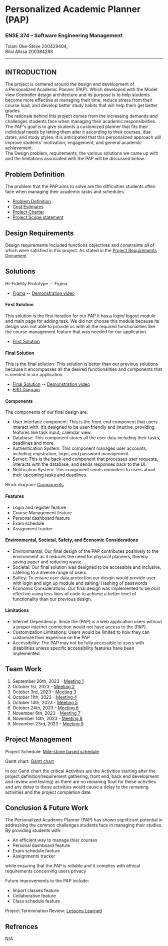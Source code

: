 # Personalized Academic Planner (PAP) 
### ENSE 374 – Software Engineering Management

 Tolani Oke-Steve 200429404,  
 Bilal Alissa 200384288

---

 ## INTRODUCTION 
 
The project is centered around the design and development of a Personalized Academic Planner (PAP). Which developed with the Model view Controller design architecture and its purpose is to help students become more effective at managing their time, reduce stress from their course load, and develop better study habits that will help them get better grades.  
The rationale behind this project comes from the increasing demands and challenges students face when managing their academic responsibilities. The PAP's goal is to give students a customized planner that fits their individual needs by letting them alter it according to their courses, due dates, and study styles. It is anticipated that this personalized approach will improve students' motivation, engagement, and general academic achievement.  
The Design problem, requirements, the various solutions we came up with and the limitations associated with the PAP will be discussed below.

## Problem Definition  

The problem that the PAP aims to solve are the difficulties students often face when managing their academic tasks and schedules. 

- [Problem Definition](https://github.com/ENSE374-F23/group5_proj/blob/main/Business_Case.docx)
- [Cost Estimates](https://github.com/ENSE374-F23/group5_proj/blob/main/Documents/Cost%20Estimates.xlsx)
- [Project Charter](https://github.com/ENSE374-F23/group5_proj/blob/main/Documents/Project%20Charter.docx)
- [Project Scope statement](https://github.com/ENSE374-F23/group5_proj/blob/main/Documents/Project%20Scope%20Statement.docx)


## Design Requirements

Design requirements Included functions objectives and constraints all of which were satisfied in this project. As stated in the 
[Project Requirements Document](https://github.com/ENSE374-F23/group5_proj/blob/main/Documents/Project_Requirements_Document.docx)

## Solutions
Hi-Fidelity Prototype -- Figma  
- [Figma](https://github.com/ENSE374-F23/group5_proj/tree/main/Solutions) -- [Demonstration video](https://github.com/ENSE374-F23/group5_proj/blob/main/Solutions/Screen_Recording_2023-11-29_at_1.22.11_PM.mov)

#### First Solution
This solution is the first iteration for our PAP it has a login/ logout module and main page for adding task. We did not choose this module because its design was not able to provide us with all the required functionalities like the course management feature that was needed for our application.
- [First Solution](https://github.com/ENSE374-F23/group5_proj/blob/main/Solutions/First%20Solution.zip)

#### Final Solution
This is the final solution. This solution is better than our previous solutions because it encompasses all the desired functionalities and components that is needed in our application. 
- [Final Solution]()  -- [Demonstration video]()
- [ERD Diagram](https://github.com/ENSE374-F23/group5_proj/blob/main/Solutions/374F23Grp5Proj-PAP-ERD.png) 
#### Components 

The components of our final design are:

- User interface component: This is the front-end component that users interact with. It’s designed to be user-friendly and intuitive, providing features like task input, calendar view.
- Database: This component stores all the user data including their tasks, deadlines and more.
- Authentication System: This component manages user accounts, including registration, login, and password management.
- Server: This is the back-end component that processes user requests, interacts with the database, and sends responses back to the UI.
- Notification System: This component sends reminders to users about their upcoming tasks and deadlines.
  
Block diagram: [Components](https://github.com/ENSE374-F23/group5_proj/blob/main/Solutions/BFD.png)

#### Features
- Login and register feature
- Course Management feature
- Personal dashboard feature
- Exam schedule
- Assignment tracker

####  Environmental, Societal, Safety, and Economic Considerations

- Environmantal: Our final design of the PAP contributes positively to the environment as it reduces the need for physical planners, thereby saving paper and reducing waste.
- Societal: Our final solution was designed to be accessible and inclusive, catering to a diverse range of users.
- Saftey: To ensure user data protection our desgin would provide user with login and sign up module and salting/ Hashing of passwords
- Economic Considerations: Our final design was implemented to be ocst effective using less lines of code to achieve a better level of functionality than our previous design.

#### Limitations

- Internet Dependency: Since the (PAP) is a web application users without a proper internet connection would not have access to the (PAP).
- Customization Limitations: Users would be limited to how they can customize thier experince on the PAP
- Accessibility: The PAP may not be fully accessible to users with disabilities unless specific accessibility features have been implemented.

## Team Work

1. September 20th, 2023 - [Meeting 1](https://github.com/ENSE374-F23/group5_proj/tree/main/Meetings/Meeting%201)
2. October 1st, 2023 - [Meeting 2](https://github.com/ENSE374-F23/group5_proj/tree/main/Meetings/Meeting%202)
3. October 3rd, 2023 - [Meeting 3](https://github.com/ENSE374-F23/group5_proj/tree/main/Meetings/Meeting%203)
4. October 11th, 2023 - [Meeting 4](https://github.com/ENSE374-F23/group5_proj/tree/main/Meetings/Meeting%204)
5. October 14th, 2023 - [Meeting 5](https://github.com/ENSE374-F23/group5_proj/tree/main/Meetings/Meeting%205)
6. October 24th, 2023 - [Meeting 6](https://github.com/ENSE374-F23/group5_proj/tree/main/Meetings/Meeting%206)
7. November 6th, 2023 - [Meeting 7](https://github.com/ENSE374-F23/group5_proj/tree/main/Meetings/Meeting%207)
8. November 14th, 2023 - [Meeting 8](https://github.com/ENSE374-F23/group5_proj/tree/main/Meetings/Meeting%208)
9. November 23rd, 2023 - [Meeting 9](https://github.com/ENSE374-F23/group5_proj/tree/main/Meetings/Meeting%209)

## Project Management

Project Schedule: [Mile-stone based schedule](https://github.com/ENSE374-F23/group5_proj/blob/main/Documents/Milestone-Based%20Schedule.docx)

Gantt chart: [Gantt chart](https://github.com/ENSE374-F23/group5_proj/blob/main/Documents/Gantt.png) 

In our Gantt chart the critical Activities are the Activities starting after the project definition(requirement gathering, front end, back end development and review and testing) as there are no remaning float for these activities and any delay to these activities would cause a delay to the remaning activities and the project completion date.

## Conclusion & Future Work
The Personalized Academic Planner (PAP) has shown significant potential in addressing the common challenges students face in managing their studies. By providing students with:
- An efficient way to manage thier courses
- Personal dashboard feature
- Exam schedule faeture 
- Assignments tracker

while ensuring that the PAP is reliable and it complies with ethical requirements concerning users privacy

Future improvements to the PAP include:

- Import classes feature
- Collaborative feature
- Class schedule feature

Project Terminnation Review: [Lessons Learned](https://github.com/ENSE374-F23/group5_proj/blob/main/Documents/Lessons%20Learned%20Report.docx)

## Refrences 
N/A
